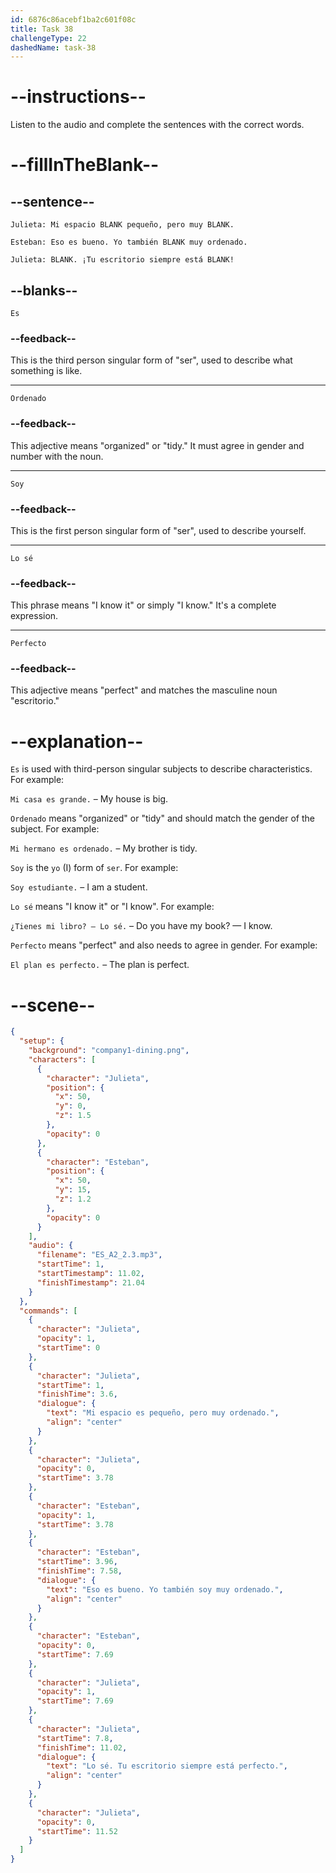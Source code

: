 ```yaml
---
id: 6876c86acebf1ba2c601f08c
title: Task 38
challengeType: 22
dashedName: task-38
---
```


<!-- (Audio) Julieta: Mi espacio es pequeño, pero muy ordenado. Esteban: Eso es bueno. Yo también soy muy ordenado. Julieta: Lo sé. ¡Tu escritorio siempre está perfecto! -->

# --instructions--

Listen to the audio and complete the sentences with the correct words.

# --fillInTheBlank--

## --sentence--

`Julieta: Mi espacio BLANK pequeño, pero muy BLANK.`

`Esteban: Eso es bueno. Yo también BLANK muy ordenado.`

`Julieta: BLANK. ¡Tu escritorio siempre está BLANK!`

## --blanks--

`Es`

### --feedback--

This is the third person singular form of "ser", used to describe what something is like.

---

`Ordenado`

### --feedback--

This adjective means "organized" or "tidy." It must agree in gender and number with the noun.

---

`Soy`

### --feedback--

This is the first person singular form of "ser", used to describe yourself.

---

`Lo sé`

### --feedback--

This phrase means "I know it" or simply "I know." It's a complete expression.

---

`Perfecto`

### --feedback--

This adjective means "perfect" and matches the masculine noun "escritorio."

# --explanation--

`Es` is used with third-person singular subjects to describe characteristics. For example:

`Mi casa es grande.` – My house is big.

`Ordenado` means "organized" or "tidy" and should match the gender of the subject. For example:

`Mi hermano es ordenado.` – My brother is tidy.

`Soy` is the `yo` (I) form of `ser`. For example:

`Soy estudiante.` – I am a student.

`Lo sé` means "I know it" or "I know". For example:

`¿Tienes mi libro? — Lo sé.` – Do you have my book? — I know.

`Perfecto` means "perfect" and also needs to agree in gender. For example:

`El plan es perfecto.` – The plan is perfect.

# --scene--

```json
{
  "setup": {
    "background": "company1-dining.png",
    "characters": [
      {
        "character": "Julieta",
        "position": {
          "x": 50,
          "y": 0,
          "z": 1.5
        },
        "opacity": 0
      },
      {
        "character": "Esteban",
        "position": {
          "x": 50,
          "y": 15,
          "z": 1.2
        },
        "opacity": 0
      }
    ],
    "audio": {
      "filename": "ES_A2_2.3.mp3",
      "startTime": 1,
      "startTimestamp": 11.02,
      "finishTimestamp": 21.04
    }
  },
  "commands": [
    {
      "character": "Julieta",
      "opacity": 1,
      "startTime": 0
    },
    {
      "character": "Julieta",
      "startTime": 1,
      "finishTime": 3.6,
      "dialogue": {
        "text": "Mi espacio es pequeño, pero muy ordenado.",
        "align": "center"
      }
    },
    {
      "character": "Julieta",
      "opacity": 0,
      "startTime": 3.78
    },
    {
      "character": "Esteban",
      "opacity": 1,
      "startTime": 3.78
    },
    {
      "character": "Esteban",
      "startTime": 3.96,
      "finishTime": 7.58,
      "dialogue": {
        "text": "Eso es bueno. Yo también soy muy ordenado.",
        "align": "center"
      }
    },
    {
      "character": "Esteban",
      "opacity": 0,
      "startTime": 7.69
    },
    {
      "character": "Julieta",
      "opacity": 1,
      "startTime": 7.69
    },
    {
      "character": "Julieta",
      "startTime": 7.8,
      "finishTime": 11.02,
      "dialogue": {
        "text": "Lo sé. Tu escritorio siempre está perfecto.",
        "align": "center"
      }
    },
    {
      "character": "Julieta",
      "opacity": 0,
      "startTime": 11.52
    }
  ]
}
```

